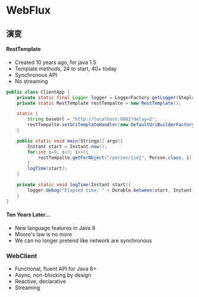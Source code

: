 # WebFlux

## 演变

#### RestTemplate
- Created 10 years ago, for java 1.5
- Template methods, 24 to start, 40+ today
- Synchronous API
- No streaming
```java
public class ClientApp {
    private static final Logger logger = LoggerFactory.getLogger(Stepla.class);
    private static RestTemplate restTempalte = new RestTemplate();

    static {
        String baseUrl = "http://localhost:8081?delay=2";
        restTempalte.setUriTemplateHandler(new DefaultUriBuilderFactory(baseUrl));
    }

    public static void main(Stringp[] args){
        Instant start = Instant.now();
        for(int i=0; i<3; i++){
            restTempalte.getForObject("/person/{id}", Person.class, i);
        }
        logTime(start);
    }

    private static void logTime(Instant start){
        logger.debug("Elapsed time: " + Durable.between(start, Instant.now()).toMillis() + "ms");
    }
}
```

#### Ten Years Later...
- New language features in Java 8
- Moore's law is no more
- We can no longer pretend like network are synchronous

### WebClient
- Functional, fluent API for Java 8+
- Async, non-blocking by design
- Reactive, declarative
- Streaming
